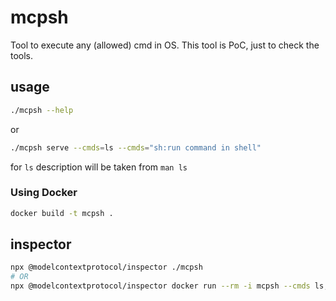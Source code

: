 # mcpsh

Tool to execute any (allowed) cmd in OS.
This tool is PoC, just to check the tools.

## usage

```bash
./mcpsh --help
```

or

```bash
./mcpsh serve --cmds=ls --cmds="sh:run command in shell"
```

for `ls` description will be taken from `man ls`

### Using Docker

```bash
docker build -t mcpsh .
```

## inspector

```bash
npx @modelcontextprotocol/inspector ./mcpsh
# OR
npx @modelcontextprotocol/inspector docker run --rm -i mcpsh --cmds ls,apt-get
```
